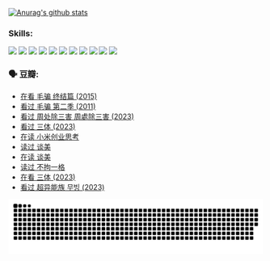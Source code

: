 
[![Anurag's github stats](https://github-readme-stats.vercel.app/api?username=w940853815)](https://github.com/anuraghazra/github-readme-stats)

### Skills:

<code><img height="32" src="https://cdn.jsdelivr.net/npm/simple-icons@v5/icons/python.svg"></code>
<code><img height="32" src="https://cdn.jsdelivr.net/npm/simple-icons@v5/icons/javascript.svg"></code>
<code><img height="32" src="https://cdn.jsdelivr.net/npm/simple-icons@v5/icons/django.svg"></code>
<code><img height="32" src="https://cdn.jsdelivr.net/npm/simple-icons@v5/icons/flask.svg"></code>
<code><img height="32" src="https://cdn.jsdelivr.net/npm/simple-icons@v5/icons/vuetify.svg"></code>
<code><img height="32" src="https://cdn.jsdelivr.net/npm/simple-icons@v5/icons/git.svg"></code>
<code><img height="32" src="https://cdn.jsdelivr.net/npm/simple-icons@v5/icons/docker.svg"></code>
<code><img height="32" src="https://cdn.jsdelivr.net/npm/simple-icons@v5/icons/postgresql.svg"></code>
<code><img height="32" src="https://cdn.jsdelivr.net/npm/simple-icons@v5/icons/elasticsearch.svg"></code>
<code><img height="32" src="https://cdn.jsdelivr.net/npm/simple-icons@v5/icons/macos.svg"></code>
<code><img height="32" src="https://cdn.jsdelivr.net/npm/simple-icons@v5/icons/linux.svg"></code>

### 🗣 豆瓣:

<!-- DOUBAN-ACTIVITIES:START -->
- [在看 毛骗 终结篇‎ (2015)](https://www.douban.com/people/136069238/status/4581971924/?_i=13730403)
- [看过 毛骗 第二季‎ (2011)](https://www.douban.com/people/136069238/status/4581971810/?_i=13730403)
- [看过 周处除三害 周處除三害‎ (2023)](https://www.douban.com/people/136069238/status/4575646701/?_i=13730403)
- [看过 三体‎ (2023)](https://www.douban.com/people/136069238/status/4574263039/?_i=13730403)
- [在读 小米创业思考](https://www.douban.com/people/136069238/status/4572047905/?_i=13730403)
- [读过 谈美](https://www.douban.com/people/136069238/status/4572047629/?_i=13730403)
- [在读 谈美](https://www.douban.com/people/136069238/status/4560861771/?_i=13730403)
- [读过 不拘一格](https://www.douban.com/people/136069238/status/4560861445/?_i=13730403)
- [在看 三体‎ (2023)](https://www.douban.com/people/136069238/status/4558185093/?_i=13730403)
- [看过 超异能族 무빙‎ (2023)](https://www.douban.com/people/136069238/status/4556824186/?_i=13730403)
<!-- DOUBAN-ACTIVITIES:END -->


![Snake animation](https://raw.githubusercontent.com/w940853815/w940853815/output/github-contribution-grid-snake.svg)

<!--
**w940853815/w940853815** is a ✨ _special_ ✨ repository because its `README.md` (this file) appears on your GitHub profile.

Here are some ideas to get you started:

- 🔭 I’m currently working on ...
- 🌱 I’m currently learning ...
- 👯 I’m looking to collaborate on ...
- 🤔 I’m looking for help with ...
- 💬 Ask me about ...
- 📫 How to reach me: ...
- 😄 Pronouns: ...
- ⚡ Fun fact: ...
-->
